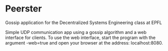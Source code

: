 # Peerster
Gossip application for the Decentralized Systems Engineering class at EPFL

Simple UDP communication app using a gossip algorithm and a web interface for clients.
To use the web interface, start the program with the argument -web=true and open your browser at the address: localhost:8080.
